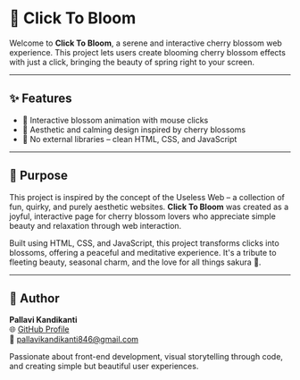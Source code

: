 # 🌸 Click To Bloom

Welcome to **Click To Bloom**, a serene and interactive cherry blossom web experience. This project lets users create blooming cherry blossom effects with just a click, bringing the beauty of spring right to your screen.

---

## ✨ Features

- 🌸 Interactive blossom animation with mouse clicks
- 🎨 Aesthetic and calming design inspired by cherry blossoms
- 🚫 No external libraries – clean HTML, CSS, and JavaScript

---

## 🎯 Purpose

This project is inspired by the concept of the Useless Web – a collection of fun, quirky, and purely aesthetic websites. **Click To Bloom** was created as a joyful, interactive page for cherry blossom lovers who appreciate simple beauty and relaxation through web interaction.

Built using HTML, CSS, and JavaScript, this project transforms clicks into blossoms, offering a peaceful and meditative experience. It's a tribute to fleeting beauty, seasonal charm, and the love for all things sakura 🌸.

---

## 🙌 Author

**Pallavi Kandikanti**  
🌐 [GitHub Profile](https://github.com/Pallavikandikanti846)  
📧 pallavikandikanti846@gmail.com  

Passionate about front-end development, visual storytelling through code, and creating simple but beautiful user experiences.
